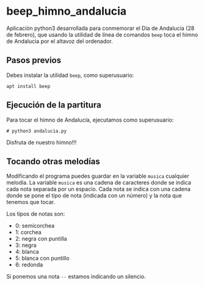 # beep_himno_andalucia

Aplicación python3 desarrollada para conmemorar el Día de Andalucía (28 de febrero), que usando la utilidad de línea de comandos `beep` toca el himno de Andalucia por el altavoz del ordenador.

## Pasos previos

Debes instalar la utilidad `beep`, como superusuario:

    apt install beep

## Ejecución de la partitura

Para tocar el himno de Andalucía, ejecutamos como superusuario:

    # python3 andalucia.py

Disfruta de nuestro himno!!!

## Tocando otras melodías

Modificando el programa puedes guardar en la variable `musica` cualquier melodía. La variable `musica` es una cadena de caracteres donde se indica cada nota separada por un espacio. Cada nota se indica con una cadena donde se pone el tipo de nota (indicada con un número) y la nota que tenemos que tocar.

Los tipos de notas son:

* 0: semicorchea
* 1: corchea
* 2: negra con puntilla
* 3: negra
* 4: blanca
* 5: blanca con puntillo
* 6: redonda

Si ponemos una nota `--` estamos indicando un silencio.